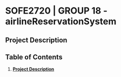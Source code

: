 # SOFE2720 | GROUP 18 - airlineReservationSystem

## Project Description


## Table of Contents
1. [**Project Description**](#project-description)


##

